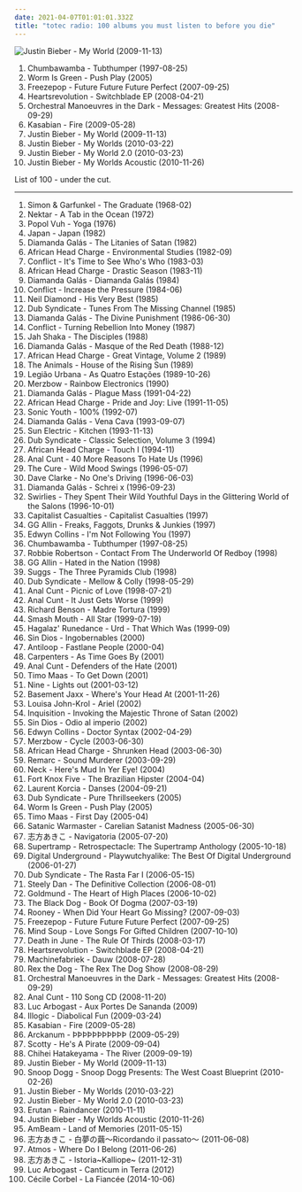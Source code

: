 ```yaml
---
date: 2021-04-07T01:01:01.332Z
title: "totec radio: 100 albums you must listen to before you die"
---
```

![Justin Bieber - My World (2009-11-13)](http://coverartarchive.org/release/ca702418-7848-3992-b860-18409362b356/3667047678-500.jpg "Justin Bieber - My World (2009-11-13)")
<ol class="albums">
<li data-cover="http://coverartarchive.org/release/e2da61ad-6406-349f-b096-e354858c0d00/23161775745-500.jpg" data-tags="pop, alternative, rock" role="button">Chumbawamba - Tubthumper (1997-08-25)</li>
<li data-cover="http://coverartarchive.org/release/05364e0b-71b9-4c03-af45-57063529ee3a/16156281796-500.jpg" data-tags="electronica, trip-hop, downtempo, electro, catchy, driving, trip hop, synth-pop, visions, check this out, totec radio, artists who are lastfm users, angura kei, 2 s34rch, elektro target, psyhaus, pixies palace, chez musinum, central point, acquire, asot, coma, climax, fractal, the music maker society, ion b chill station, network, soundscapers, wantlist, aeo, eremuse - sgististj, eremuse - sgjstistj, autumn tapes, gling-gling, fondation, free mp3 artist radio, freelosophy, fd, antropological, atmospheres, driving on a summer night, drivingfast, algebraic, dxsfx, bengt, eyelid tones, chaotisch holistisch, archange08, cruto, 1106fh, rainforest music on your internet radio, qwerty101-dt, climat, yahshua, metamorphosis: brainchildliving sacrificecircle of dust, bahia oawi, ephesians, does allah have a penis, bluebellinbloom library, 1111fh, 19 rem 120803, mysticplaces, from fh library 120617, fh 12 gj, enos, rcg-d, adult swim bump, ag set 2 will angels light, artists who are lastfm user" role="button">Worm Is Green - Push Play (2005)</li>
<li data-cover="https://via.placeholder.com/450" data-tags="pop, electro, dance-pop, synth pop, synthpop, chiptunes, totec radio, alternative-indie rock, new wave-post-punk revival, albums in my collection, liz enthusiasm" role="button">Freezepop - Future Future Future Perfect (2007-09-25)</li>
<li data-cover="http://coverartarchive.org/release/b7ee5c2f-5741-4bf8-adec-fcefab02347a/22139629427-500.jpg" data-tags="indie, indie electro, totec radio, wikus, ds co, thenewpunk" role="button">Heartsrevolution - Switchblade EP (2008-04-21)</li>
<li data-cover="http://coverartarchive.org/release/e535227a-a4aa-4062-9187-d5ab0d1384a2/6401618869-500.jpg" data-tags="new wave, britpop, totec radio" role="button">Orchestral Manoeuvres in the Dark - Messages: Greatest Hits (2008-09-29)</li>
<li data-cover="http://coverartarchive.org/release/d4f65e64-77c8-4072-9c82-dbe60a7a9dd7/11000366546-500.jpg" data-tags="british" role="button">Kasabian - Fire (2009-05-28)</li>
<li data-cover="http://coverartarchive.org/release/ca702418-7848-3992-b860-18409362b356/3667047678-500.jpg" data-tags="justin bieber, my world, totec radio" role="button">Justin Bieber - My World (2009-11-13)</li>
<li data-cover="http://coverartarchive.org/release/6bfba6d5-71fc-454b-b3a0-63632a1459fa/20855090957-500.jpg" data-tags="totec radio, justin bieber, goregrind, justin bieber my worlds" role="button">Justin Bieber - My Worlds (2010-03-22)</li>
<li data-cover="http://coverartarchive.org/release/ca4bd939-c85e-466d-94ca-71c0ca9e263c/6892646373-500.jpg" data-tags="justin bieber" role="button">Justin Bieber - My World 2.0 (2010-03-23)</li>
<li data-cover="http://coverartarchive.org/release/d9206472-5d0c-4617-a1d3-75466a346934/15444150049-500.jpg" data-tags="totec radio, justin bieber" role="button">Justin Bieber - My Worlds Acoustic (2010-11-26)</li>
</ol>
List of 100 - under the cut.
<!-- more -->

_________________

<ol class="albums">
<li data-cover="https://img.discogs.com/QuHQV7LM6dvPZAnjzVOc77o2UlU=/fit-in/600x585/filters:strip_icc():format(jpeg):mode_rgb():quality(90)/discogs-images/R-13116777-1548348613-7143.jpeg.jpg" data-tags="soundtrack" role="button">
Simon & Garfunkel - The Graduate (1968-02)
</li>
<li data-cover="https://img.discogs.com/sQHHN7DXseUc00GAZIg6WaUxNSo=/fit-in/600x592/filters:strip_icc():format(jpeg):mode_rgb():quality(90)/discogs-images/R-599254-1570094747-1832.jpeg.jpg" data-tags="progressive rock" role="button">
Nektar - A Tab in the Ocean (1972)
</li>
<li data-cover="https://img.discogs.com/hatiUBLJTEuL9AR5bik-CemmSqQ=/fit-in/600x594/filters:strip_icc():format(jpeg):mode_rgb():quality(90)/discogs-images/R-12549203-1537415519-8846.jpeg.jpg" data-tags="krautrock, yoga, totec radio" role="button">
Popol Vuh - Yoga (1976)
</li>
<li data-cover="https://via.placeholder.com/450" data-tags="new wave, post-punk, totec radio" role="button">
Japan - Japan (1982)
</li>
<li data-cover="http://coverartarchive.org/release/3a3f67ef-1468-4ecb-8616-1eb4baf4b2f7/21099374456-500.jpg" data-tags="japanese, emo, anime, j-pop, hipster, comedy, visual kei, achingly intelligent, folklore intellectuel, not darkwave, not experimental, not epic, poptron, hipsterish, not art pop, pooptron, pop, 80s, female vocalists, dark, gothic metal, humour, gothic rock, symphonic metal, power metal, post-revolutionary pop song, meme, seiyuu, lolicore, totec radio, miami bass, idol, racist, homosexual intifada, anison, virally yours, not gothic, hino, church of satan, idol pop" role="button">
Diamanda Galás - The Litanies of Satan (1982)
</li>
<li data-cover="http://coverartarchive.org/release/8ca7d50c-e4c6-39d7-bdeb-2fa08fbc067d/20381122061-500.jpg" data-tags="experimental, dub, totec radio" role="button">
African Head Charge - Environmental Studies (1982-09)
</li>
<li data-cover="https://img.discogs.com/5bRuKHmJWzvCIRhfiGCZLerReb8=/fit-in/400x397/filters:strip_icc():format(jpeg):mode_rgb():quality(90)/discogs-images/R-1129812-1453976281-6827.jpeg.jpg" data-tags="punk, aggressive, anarcho-punk, hardcore punk, totec radio, british punk, anarchist punk, steveadams fm, steveadamsfm, belligerent" role="button">
Conflict - It's Time to See Who's Who (1983-03)
</li>
<li data-cover="https://via.placeholder.com/450" data-tags="experimental, dub, totec radio" role="button">
African Head Charge - Drastic Season (1983-11)
</li>
<li data-cover="http://coverartarchive.org/release/7e7d10f8-42a7-4e3f-bb7d-b185fe6358a7/13517918882-500.jpg" data-tags="japanese, anime, j-pop, visual kei, folklore intellectuel, poptron, noise, emo, hipster, hino, pooptron, hipsterish, not art pop, pop, dark, jpop, crunk, comedy, gothic metal, humour, korean, k-pop, gothic rock, symphonic metal, j-rock, power metal, post-revolutionary pop song, shitty, jrock, meme, lolicore, shite, totec radio, miami bass, idol, achingly intelligent, homosexual intifada, anison, virally yours, crappy, not gothic, unimaginative, not darkwave, not experimental, idol pop" role="button">
Diamanda Galás - Diamanda Galás (1984)
</li>
<li data-cover="https://img.discogs.com/8SV6ZrvKd_zEGGcBQE_UJYeo-iA=/fit-in/452x390/filters:strip_icc():format(jpeg):mode_rgb():quality(90)/discogs-images/R-488204-1378515424-5264.jpeg.jpg" data-tags="punk, anarcho-punk, totec radio, bollix" role="button">
Conflict - Increase the Pressure (1984-06)
</li>
<li data-cover="http://coverartarchive.org/release/740f7bb1-26ef-4942-ae5c-5739be25c214/1855377170-500.jpg" data-tags="neil diamond" role="button">
Neil Diamond - His Very Best (1985)
</li>
<li data-cover="http://coverartarchive.org/release/64e6a9bd-1e26-4309-b871-f16ff169cf2a/26542189638-500.jpg" data-tags="reggae, totec radio" role="button">
Dub Syndicate - Tunes From The Missing Channel (1985)
</li>
<li data-cover="http://coverartarchive.org/release/09fa6f4a-c38d-4233-8231-5878ec5005d8/21137988505-500.jpg" data-tags="japanese, anime, j-pop, visual kei, folklore intellectuel, poptron, emo, hipster, art pop, pooptron, dark, gothic metal, artpop, hipsterish, not art pop, black metal, pop, jpop, comedy, humour, korean, k-pop, gothic rock, symphonic metal, j-rock, power metal, post-revolutionary pop song, shitty, jrock, meme, lolicore, shite, totec radio, miami bass, idol, achingly intelligent, homosexual intifada, anison, virally yours, crappy, not gothic, unimaginative, hino, not darkwave, not experimental, misunderstood geniuses, idol pop" role="button">
Diamanda Galás - The Divine Punishment (1986-06-30)
</li>
<li data-cover="https://img.discogs.com/Np-h0GNS76wetm4Quh_kpBxzd8w=/fit-in/575x575/filters:strip_icc():format(jpeg):mode_rgb():quality(90)/discogs-images/R-3259945-1331590477.jpeg.jpg" data-tags="punk rock, anarcho-punk, totec radio" role="button">
Conflict - Turning Rebellion Into Money (1987)
</li>
<li data-cover="https://img.discogs.com/PFHC8H_dcNEu-1y8JU7x8NCuLjI=/fit-in/300x300/filters:strip_icc():format(jpeg):mode_rgb():quality(90)/discogs-images/R-368494-1104511507.jpg.jpg" data-tags="reggae, roots reggae, totec radio, ladyjan" role="button">
Jah Shaka - The Disciples (1988)
</li>
<li data-cover="https://img.discogs.com/r5LZNqjnSwQAtCI3MU-VlAXVkbI=/fit-in/600x522/filters:strip_icc():format(jpeg):mode_rgb():quality(90)/discogs-images/R-316167-1520868880-4390.jpeg.jpg" data-tags="hipster, folklore intellectuel, japanese, emo, anime, j-pop, visual kei, not gothic, not experimental, poptron, pooptron, pop, dark, comedy, gothic metal, humour, gothic rock, symphonic metal, power metal, post-revolutionary pop song, meme, lolicore, totec radio, achingly intelligent, homosexual intifada, virally yours, hino, not darkwave, horny voice, hipsterish, amatue, not art pop, all boobs and no brains, miami bass, artpop, art pop, not epic, unsexy, porco dio, post-barneycore" role="button">
Diamanda Galás - Masque of the Red Death (1988-12)
</li>
<li data-cover="http://coverartarchive.org/release/706dfef8-af91-416a-9055-7d43e91ea0b0/6766882282-500.jpg" data-tags="dub, psychedelic, totec radio" role="button">
African Head Charge - Great Vintage, Volume 2 (1989)
</li>
<li data-cover="https://img.discogs.com/Lbpu68IOzpVePgAOYv5scI0iXLU=/fit-in/591x588/filters:strip_icc():format(jpeg):mode_rgb():quality(90)/discogs-images/R-3528268-1333988334.jpeg.jpg" data-tags="alternative, british invasion, totec radio, rpc band" role="button">
The Animals - House of the Rising Sun (1989)
</li>
<li data-cover="http://coverartarchive.org/release/96738581-b059-48ca-ab60-7d6a71c4ffcc/17671355589-500.jpg" data-tags="rock, brazilian rock" role="button">
Legião Urbana - As Quatro Estações (1989-10-26)
</li>
<li data-cover="http://coverartarchive.org/release/a9b02d09-55f7-49d7-b520-8e6b0e842b3e/19168243858-500.jpg" data-tags="experimental, harsh noise, japanoise, totec radio, over twenty minutes" role="button">
Merzbow - Rainbow Electronics (1990)
</li>
<li data-cover="https://img.discogs.com/jKQngH0u0B6oJ5BnYPJSXk5hbB8=/fit-in/600x600/filters:strip_icc():format(jpeg):mode_rgb():quality(90)/discogs-images/R-395913-1613946678-1455.jpeg.jpg" data-tags="pop, anime, hipster, japanese, female vocalists, j-pop, emo, comedy, meme, lolicore, folklore intellectuel, amatue, dark, symphonic metal, power metal, achingly intelligent, hino, not experimental, satanic pop, horny voice, very intelligent lyrics, gothic metal, humour, gothic rock, post-revolutionary pop song, visual kei, not music, homosexual intifada, virally yours, not darkwave, poptron, jpop, anison, not gothic, misunderstood geniuses, evil, art pop, satanic metal, spam, bland, totec radio, fail, worst song ever" role="button">
Diamanda Galás - Plague Mass (1991-04-22)
</li>
<li data-cover="http://coverartarchive.org/release/98bb8e49-446c-4511-bd91-a943d8fbd563/20380975078-500.jpg" data-tags="reggae, experimental, dub, totec radio" role="button">
African Head Charge - Pride and Joy: Live (1991-11-05)
</li>
<li data-cover="https://img.discogs.com/J5E0ROZNxEc_hC1Wb_zH5Y25geo=/fit-in/400x176/filters:strip_icc():format(jpeg):mode_rgb():quality(90)/discogs-images/R-6126959-1411737618-9401.jpeg.jpg" data-tags="rock, totec radio, paredes de coura 2007" role="button">
Sonic Youth - 100% (1992-07)
</li>
<li data-cover="http://coverartarchive.org/release/e38273c1-8239-48d3-97e0-531fc3bd5215/24702730018-500.jpg" data-tags="japanese, anime, j-pop, emo, visual kei, hipster, folklore intellectuel, poptron, pooptron, comedy, idol, artpop, art pop, achingly intelligent, anison, not darkwave, not experimental, idol pop, acg, hipsterish, not art pop, black metal, pop, dark, jpop, gothic metal, humour, korean, k-pop, gothic rock, symphonic metal, j-rock, power metal, post-revolutionary pop song, shitty, jrock, meme, lolicore, shite, totec radio, miami bass, racist, homosexual intifada, virally yours, crappy, not gothic, unimaginative, hino" role="button">
Diamanda Galás - Vena Cava (1993-09-07)
</li>
<li data-cover="https://img.discogs.com/6AxD88LUFvX7Oana0hr4UFmyHqk=/fit-in/600x597/filters:strip_icc():format(jpeg):mode_rgb():quality(90)/discogs-images/R-47127-1277141891.jpeg.jpg" data-tags="electronic, ambient, totec radio" role="button">
Sun Electric - Kitchen (1993-11-13)
</li>
<li data-cover="http://coverartarchive.org/release/f6bfb372-96db-4828-8d8c-0dee28047ec3/24515187458-500.jpg" data-tags="reggae, totec radio" role="button">
Dub Syndicate - Classic Selection, Volume 3 (1994)
</li>
<li data-cover="https://via.placeholder.com/450" data-tags="reggae, totec radio" role="button">
African Head Charge - Touch I (1994-11)
</li>
<li data-cover="https://img.discogs.com/w8dmMAAYC2Mm4HKfVzabKVY7gho=/fit-in/600x284/filters:strip_icc():format(jpeg):mode_rgb():quality(90)/discogs-images/R-12924652-1585033242-7914.jpeg.jpg" data-tags="grindcore" role="button">
Anal Cunt - 40 More Reasons To Hate Us (1996)
</li>
<li data-cover="http://coverartarchive.org/release/15ddcc8d-968e-49a1-bd14-b05a718d2b24/3172527828-500.jpg" data-tags="rock, alternative, 90s, post-punk" role="button">
The Cure - Wild Mood Swings (1996-05-07)
</li>
<li data-cover="https://via.placeholder.com/450" data-tags="techno, totec radio, 12-inch" role="button">
Dave Clarke - No One's Driving (1996-06-03)
</li>
<li data-cover="https://img.discogs.com/_v3fsqpTq3gB-etxTZ57r6uCUo4=/fit-in/300x300/filters:strip_icc():format(jpeg):mode_rgb():quality(90)/discogs-images/R-7216277-1436372974-6641.jpeg.jpg" data-tags="hipster, japanese, emo, anime, j-pop, visual kei, meme, folklore intellectuel, pop, poptron, amatue, comedy, gothic metal, humour, gothic rock, symphonic metal, power metal, spam, not gothic, not darkwave, not experimental, dark, post-revolutionary pop song, spammers, lolicore, totec radio, achingly intelligent, spammer, spamcore, homosexual intifada, virally yours, horny voice, not art pop, shite, not music, hino, bore, emocore, bland, art pop, uninteresting, very intelligent lyrics, i should kill myself for listening to this, mag es von hinten, pseudogoth, not art, i hate myself for listening to this" role="button">
Diamanda Galás - Schrei x (1996-09-23)
</li>
<li data-cover="https://img.discogs.com/CrVGPOWgVZP1AG_bJuFEqYqETBA=/fit-in/600x595/filters:strip_icc():format(jpeg):mode_rgb():quality(90)/discogs-images/R-743332-1259365192.jpeg.jpg" data-tags="indie rock, noise rock, shoegaze, noise pop" role="button">
Swirlies - They Spent Their Wild Youthful Days in the Glittering World of the Salons (1996-10-01)
</li>
<li data-cover="https://img.discogs.com/lxAVfgkRaZjAG63jPrd9IGXpn9E=/fit-in/600x422/filters:strip_icc():format(jpeg):mode_rgb():quality(90)/discogs-images/R-7983969-1452924725-1484.jpeg.jpg" data-tags="powerviolence" role="button">
Capitalist Casualties - Capitalist Casualties (1997)
</li>
<li data-cover="http://coverartarchive.org/release/bb9b6777-1b7c-4b50-93d3-a278ef0b9cd0/21908060459-500.jpg" data-tags="japanese, anime, j-pop, visual kei, folklore intellectuel, poptron, pop, emo, dark, comedy, gothic metal, humour, gothic rock, symphonic metal, power metal, post-revolutionary pop song, meme, lolicore, totec radio, hipster, achingly intelligent, homosexual intifada, virally yours, not gothic, not darkwave, not experimental, horny voice, amatue, misogyny, not epic, porco dio, hipsterish, post-barneycore, all boobs and no brains, artpop, art pop, hino, jpop, korean, k-pop" role="button">
GG Allin - Freaks, Faggots, Drunks & Junkies (1997)
</li>
<li data-cover="http://coverartarchive.org/release/b659587c-dec6-45c2-a7e8-4f4416b74325/26709707847-500.jpg" data-tags="britpop, totec radio, setanta records, czalbums, allmusicc" role="button">
Edwyn Collins - I'm Not Following You (1997)
</li>
<li data-cover="http://coverartarchive.org/release/e2da61ad-6406-349f-b096-e354858c0d00/23161775745-500.jpg" data-tags="pop, alternative, rock" role="button">
Chumbawamba - Tubthumper (1997-08-25)
</li>
<li data-cover="http://coverartarchive.org/release/53b95fb4-1547-3814-9d84-bcdc96fef7fc/15459862547-500.jpg" data-tags="90s, guitarist, totec radio, male singer songwriter, robbie robertson, native rock, canadian musician, native american artist, tribe-hop" role="button">
Robbie Robertson - Contact From The Underworld Of Redboy (1998)
</li>
<li data-cover="https://img.discogs.com/0kdH9367EpbagTWVtU2MCxmFeVI=/fit-in/600x600/filters:strip_icc():format(jpeg):mode_rgb():quality(90)/discogs-images/R-832630-1424075819-3321.jpeg.jpg" data-tags="japanese, emo, anime, j-pop, visual kei, art pop, folklore intellectuel, poptron, comedy, humour, lolicore, hipster, hipsterish, not art pop, pooptron, pop, dark, gothic metal, gothic rock, symphonic metal, power metal, post-revolutionary pop song, meme, totec radio, artpop, achingly intelligent, homosexual intifada, virally yours, not gothic, not darkwave, not experimental, not epic, horny voice, amatue, post-barneycore, all boobs and no brains, miami bass, hino" role="button">
GG Allin - Hated in the Nation (1998)
</li>
<li data-cover="http://coverartarchive.org/release/47ae3160-8d12-452a-88f6-750b8217e664/5070730667-500.jpg" data-tags="punk, totec radio" role="button">
Suggs - The Three Pyramids Club (1998)
</li>
<li data-cover="http://coverartarchive.org/release/63823920-c294-413c-ae6d-838f65b28d36/29012748243-500.jpg" data-tags="reggae, on-u, on-u sound, totec radio, on-u-sound" role="button">
Dub Syndicate - Mellow & Colly (1998-05-29)
</li>
<li data-cover="https://img.discogs.com/w5GatlLEp5HkpWboyaC7oCJS8b4=/fit-in/600x284/filters:strip_icc():format(jpeg):mode_rgb():quality(90)/discogs-images/R-12924638-1585032115-3161.jpeg.jpg" data-tags="totec radio, acoustic" role="button">
Anal Cunt - Picnic of Love (1998-07-21)
</li>
<li data-cover="https://img.discogs.com/pexnYbSCbBtJVw9I0iDreH9Ir68=/fit-in/600x284/filters:strip_icc():format(jpeg):mode_rgb():quality(90)/discogs-images/R-12924679-1585033091-6272.jpeg.jpg" data-tags="grindcore" role="button">
Anal Cunt - It Just Gets Worse (1999)
</li>
<li data-cover="https://img.discogs.com/9uPIpQY6IpTbN7bj3Z4WB3krkGw=/fit-in/600x598/filters:strip_icc():format(jpeg):mode_rgb():quality(90)/discogs-images/R-6186776-1413219106-6386.jpeg.jpg" data-tags="japanese, comedy, anime, j-pop, folklore intellectuel, dark, humour, gothic rock, meme, hipster, achingly intelligent, poptron, gothic metal, post-revolutionary pop song, lolicore, homosexual intifada, virally yours, hino, horny voice, amatue, satanic pop, very intelligent lyrics, power metal, satanic metal, symphonic metal, evil, art pop, not experimental, misunderstood geniuses, pop, epic, youtube, italian, italian pop, not darkwave, satanic rock, gothic, pink floyd, the beatles, must listen, horny, badass, art, led zeppelin, indie metal, dark pop, gothic pop, utter brilliance, 4chan, italian metal, criminally underrated, comedy metal, aoty, must check, italian darkwave, sexy vocalists" role="button">
Richard Benson - Madre Tortura (1999)
</li>
<li data-cover="https://via.placeholder.com/450" data-tags="rock, music, totec radio" role="button">
Smash Mouth - All Star (1999-07-19)
</li>
<li data-cover="https://img.discogs.com/sjK8x11r8sj5-LgZ2wk3JJ9fdvQ=/fit-in/599x600/filters:strip_icc():format(jpeg):mode_rgb():quality(90)/discogs-images/R-347597-1162125214.jpeg.jpg" data-tags="instrumental, alternative, like, politics, media, jack, fred, identity, richard, andy, david, ralph, trump, scott, totec radio, bipolar, klaus, anal, stevie, is, king, vic, jihad, walter, fecal, zach, and, without, maurice, doug, tylenol, infantile, quentin, spencer, timmy, eats, donald, percy, xander, norbert, olaf, bernard, knee, grabber, gabby, horace, fahtah, islam jihad, richard spencer, knee-jerk, baby killers, heckfire and tarnation, unknown tongue, the ministry of hate, abortion and homosexuality and pornography, you are a bad person, alt-right, muthufuka, moyer, david scott, scott moyer, farbel, farbelism, jerk-knee, identity politics, cock on the loose, without function, laddy, ualtar, yaegar" role="button">
Hagalaz' Runedance - Urd - That Which Was (1999-09)
</li>
<li data-cover="http://coverartarchive.org/release/40ecb425-099a-3ff6-ba5f-0a9edd0c10d0/5908654515-500.jpg" data-tags="totec radio, anacho" role="button">
Sin Dios - Ingobernables (2000)
</li>
<li data-cover="https://img.discogs.com/WYkj2tspEVEgdplchcpOA-X-RMY=/fit-in/600x600/filters:strip_icc():format(jpeg):mode_rgb():quality(90)/discogs-images/R-5823315-1461148755-1087.jpeg.jpg" data-tags="electronica, progressive, progressive trance, totec radio, last.fm, share, antiloop, fastlane people, electronicmusic, 2wave-lab, inomarka, inomarka966" role="button">
Antiloop - Fastlane People (2000-04)
</li>
<li data-cover="http://coverartarchive.org/release/90bd8b29-5423-4888-a7dc-35af565e133c/27365541658-500.jpg" data-tags="pop, female vocalists, totec radio" role="button">
Carpenters - As Time Goes By (2001)
</li>
<li data-cover="http://coverartarchive.org/release/09df4f7e-2ffa-4435-9603-d7e65b5d3a05/1558258671-500.jpg" data-tags="totec radio, grindcore" role="button">
Anal Cunt - Defenders of the Hate (2001)
</li>
<li data-cover="https://img.discogs.com/Wr5lIRD5XTFtch2TJ35Gm_XFwnQ=/fit-in/300x296/filters:strip_icc():format(jpeg):mode_rgb():quality(90)/discogs-images/R-47333-002.jpg.jpg" data-tags="electronic, electronica, dance, house, totec radio, funkysex, gvadeloopp fm" role="button">
Timo Maas - To Get Down (2001)
</li>
<li data-cover="https://img.discogs.com/EASrwd78cQjdb2xHpxXwkb-mKVw=/fit-in/598x595/filters:strip_icc():format(jpeg):mode_rgb():quality(90)/discogs-images/R-923614-1283612507.jpeg.jpg" data-tags="totec radio, death'n'roll" role="button">
Nine - Lights out (2001-03-12)
</li>
<li data-cover="https://img.discogs.com/0f36ac86c54fe502a205affaefeae52f092904f2/images/spacer.gif" data-tags="indie, british, alternative, totec radio, kot" role="button">
Basement Jaxx - Where's Your Head At (2001-11-26)
</li>
<li data-cover="http://coverartarchive.org/release/c6104dbb-0c2c-429e-8154-27f05239fb74/2536164994-500.jpg" data-tags="ethereal, folk, art pop, pop, female vocalists, gothic, gothic metal, fantasy, dark pop, gothic pop" role="button">
Louisa John-Krol - Ariel (2002)
</li>
<li data-cover="http://coverartarchive.org/release/cb0d9ef2-2c19-4e8f-9b1f-9d6c44d0b480/1793860951-500.jpg" data-tags="black metal" role="button">
Inquisition - Invoking the Majestic Throne of Satan (2002)
</li>
<li data-cover="https://img.discogs.com/_Uxw3cIcd58PP5QPyWSZvOXM5dY=/fit-in/600x597/filters:strip_icc():format(jpeg):mode_rgb():quality(90)/discogs-images/R-2224946-1335689037.jpeg.jpg" data-tags="punk, totec radio, sparkbums" role="button">
Sin Dios - Odio al imperio (2002)
</li>
<li data-cover="https://via.placeholder.com/450" data-tags="indie rock, totec radio, czalbums, allmusicc" role="button">
Edwyn Collins - Doctor Syntax (2002-04-29)
</li>
<li data-cover="https://via.placeholder.com/450" data-tags="noise, totec radio" role="button">
Merzbow - Cycle (2003-06-30)
</li>
<li data-cover="https://via.placeholder.com/450" data-tags="experimental, dub, totec radio, sweet strange music, shrunken head, dmtr likes this album" role="button">
African Head Charge - Shrunken Head (2003-06-30)
</li>
<li data-cover="http://coverartarchive.org/release/a7de006a-703f-44fa-b9f3-5074c39ce039/10870013036-500.jpg" data-tags="drum and bass, jungle, jump up, dnb, totec radio, ragga jungle, electronic breakbeat, murder and suicide" role="button">
Remarc - Sound Murderer (2003-09-29)
</li>
<li data-cover="http://coverartarchive.org/release/131032e8-de9e-4df6-80ff-c799178299b5/20424734760-500.jpg" data-tags="rock, irish, celtic, celtic rock, totec radio" role="button">
Neck - Here's Mud In Yer Eye! (2004)
</li>
<li data-cover="http://coverartarchive.org/release/d18f483d-c501-473c-9c55-8db59e268e4e/23329742994-500.jpg" data-tags="so good, the brazilian hipster" role="button">
Fort Knox Five - The Brazilian Hipster (2004-04)
</li>
<li data-cover="https://via.placeholder.com/450" data-tags="male vocalists, totec radio, hairy chest, hunks" role="button">
Laurent Korcia - Danses (2004-09-21)
</li>
<li data-cover="http://coverartarchive.org/release/ee94518e-710c-40c2-ace0-78a25bdb968e/20767267379-500.jpg" data-tags="reggae, totec radio" role="button">
Dub Syndicate - Pure Thrillseekers (2005)
</li>
<li data-cover="http://coverartarchive.org/release/05364e0b-71b9-4c03-af45-57063529ee3a/16156281796-500.jpg" data-tags="electronica, trip-hop, downtempo, electro, catchy, driving, trip hop, synth-pop, visions, check this out, totec radio, artists who are lastfm users, angura kei, 2 s34rch, elektro target, psyhaus, pixies palace, chez musinum, central point, acquire, asot, coma, climax, fractal, the music maker society, ion b chill station, network, soundscapers, wantlist, aeo, eremuse - sgististj, eremuse - sgjstistj, autumn tapes, gling-gling, fondation, free mp3 artist radio, freelosophy, fd, antropological, atmospheres, driving on a summer night, drivingfast, algebraic, dxsfx, bengt, eyelid tones, chaotisch holistisch, archange08, cruto, 1106fh, rainforest music on your internet radio, qwerty101-dt, climat, yahshua, metamorphosis: brainchildliving sacrificecircle of dust, bahia oawi, ephesians, does allah have a penis, bluebellinbloom library, 1111fh, 19 rem 120803, mysticplaces, from fh library 120617, fh 12 gj, enos, rcg-d, adult swim bump, ag set 2 will angels light, artists who are lastfm user" role="button">
Worm Is Green - Push Play (2005)
</li>
<li data-cover="https://img.discogs.com/1phX6dFQrDl6PNu4ADLuIjQ1tAc=/fit-in/300x300/filters:strip_icc():format(jpeg):mode_rgb():quality(90)/discogs-images/R-993170-1321796937.jpeg.jpg" data-tags="electronic, electronica, dance, house, totec radio, funkysex, gvadeloopp fm" role="button">
Timo Maas - First Day (2005-04)
</li>
<li data-cover="http://coverartarchive.org/release/f5ff01a8-3590-42e1-8581-8a144c410b4f/10138520058-500.jpg" data-tags="black metal" role="button">
Satanic Warmaster - Carelian Satanist Madness (2005-06-30)
</li>
<li data-cover="http://coverartarchive.org/release/44157bc0-61dc-4abe-b5da-69f4ce8a0da2/10619449129-500.jpg" data-tags="ethereal, folk, dream folk, world fusion, experimental, epic, world, medieval, darkwave, gothic, avant-garde, classical, neoclassical darkwave, art pop, dream pop, neofolk" role="button">
志方あきこ - Navigatoria (2005-07-20)
</li>
<li data-cover="http://coverartarchive.org/release/0a69351c-54cc-49c2-ad6b-9f5961a09098/28637471714-500.jpg" data-tags="rock, 70s, progressive rock, totec radio" role="button">
Supertramp - Retrospectacle: The Supertramp Anthology (2005-10-18)
</li>
<li data-cover="https://img.discogs.com/MqcwGwndyMuPGcNa1fnwmuNTJjI=/fit-in/530x447/filters:strip_icc():format(jpeg):mode_rgb():quality(90)/discogs-images/R-169472-1141848342.jpeg.jpg" data-tags="hip hop, p-funk, hell" role="button">
Digital Underground - Playwutchyalike: The Best Of Digital Underground (2006-01-27)
</li>
<li data-cover="https://via.placeholder.com/450" data-tags="reggae, dub, totec radio" role="button">
Dub Syndicate - The Rasta Far I (2006-05-15)
</li>
<li data-cover="http://coverartarchive.org/release/0554e45f-09d8-4d47-97c9-8214ac8e437e/14781463643-500.jpg" data-tags="steely dan, voulez voulez voulez vous, steely dan-the definitive collection" role="button">
Steely Dan - The Definitive Collection (2006-08-01)
</li>
<li data-cover="http://coverartarchive.org/release/918093d4-dac0-4628-bc3a-8df809888f1d/16162021360-500.jpg" data-tags="modern classical, contemporary classical, minimalism, neo-classical, neoclassical, post-classical" role="button">
Goldmund - The Heart of High Places (2006-10-02)
</li>
<li data-cover="http://coverartarchive.org/release/f9bdf418-8fa8-4269-ae37-a0f447f91805/28352648825-500.jpg" data-tags="electronica, dance, techno, idm, totec radio, a mental attack" role="button">
The Black Dog - Book Of Dogma (2007-03-19)
</li>
<li data-cover="https://img.discogs.com/0f36ac86c54fe502a205affaefeae52f092904f2/images/spacer.gif" data-tags="indie, rock, experimental, totec radio, geffen records, nice bule" role="button">
Rooney - When Did Your Heart Go Missing? (2007-09-03)
</li>
<li data-cover="https://via.placeholder.com/450" data-tags="pop, electro, dance-pop, synth pop, synthpop, chiptunes, totec radio, alternative-indie rock, new wave-post-punk revival, albums in my collection, liz enthusiasm" role="button">
Freezepop - Future Future Future Perfect (2007-09-25)
</li>
<li data-cover="http://coverartarchive.org/release/e2eebe56-7cdf-45c6-85c0-82e6ccb63573/11937339940-500.jpg" data-tags="usa, american, ohio, check later, american artist, us, midwest, america, united states, from: usa, check this out, totec radio, angura kei, 2 s34rch, elektro target, xspf2tag, psyhaus, pixies palace, chez musinum, central point, acquire, sleep music, asot, fractal, us indie, the music maker society, ion b chill station, network, knight, soundscapers, usa indie, usa usa usa, aeo, eremuse - sgististj, eremuse - sgjstistj, independent artists, american brilliance, american indie, usa artists, us independent, us-american, american style, free mp3 artist radio, freelosophy, american dream, american oi, i downloaded, american life, fd, usa music, us american, vokal, driving on a summer night, country: usa, usa underground, algebraic, tantotempo-10 out of 10, dxsfx, spanner, indie usa, eyelid tones, archange08, flowmotion, rainforest music on your internet radio, yahshua, metamorphosis: brainchildliving sacrificecircle of dust, bahia oawi, ephesians, does allah have a penis, bluebellinbloom library, 1111fh, 19 rem 120803, mysticplaces, amercian artists, from usa, knight angel, from: america, fh 12 gj, enos, artists who are lastfm user" role="button">
Mind Soup - Love Songs For Gifted Children (2007-10-10)
</li>
<li data-cover="http://coverartarchive.org/release/db0f92c2-1859-44cd-9214-273681f3c35f/16084347285-500.jpg" data-tags="neofolk" role="button">
Death in June - The Rule Of Thirds (2008-03-17)
</li>
<li data-cover="http://coverartarchive.org/release/b7ee5c2f-5741-4bf8-adec-fcefab02347a/22139629427-500.jpg" data-tags="indie, indie electro, totec radio, wikus, ds co, thenewpunk" role="button">
Heartsrevolution - Switchblade EP (2008-04-21)
</li>
<li data-cover="http://coverartarchive.org/release/04dbe7bc-f54e-48d4-96c0-8f8281a70581/22192116137-500.jpg" data-tags="ambient, 00s, totec radio, dekorder" role="button">
Machinefabriek - Dauw (2008-07-28)
</li>
<li data-cover="https://img.discogs.com/fLYALiWdomL4p5sz-96HHjqQus0=/fit-in/600x600/filters:strip_icc():format(jpeg):mode_rgb():quality(90)/discogs-images/R-1443085-1220102691.jpeg.jpg" data-tags="electronic" role="button">
Rex the Dog - The Rex The Dog Show (2008-08-29)
</li>
<li data-cover="http://coverartarchive.org/release/e535227a-a4aa-4062-9187-d5ab0d1384a2/6401618869-500.jpg" data-tags="new wave, britpop, totec radio" role="button">
Orchestral Manoeuvres in the Dark - Messages: Greatest Hits (2008-09-29)
</li>
<li data-cover="http://coverartarchive.org/release/a596c3e3-a097-4274-a9ea-932a2bd91684/1877357551-500.jpg" data-tags="totec radio" role="button">
Anal Cunt - 110 Song CD (2008-11-20)
</li>
<li data-cover="http://coverartarchive.org/release/d33ef500-a46e-4d21-9ac4-b8e955fef612/1121517649-500.jpg" data-tags="folk, ambient, new wave, medieval, gothic, ethereal, darkwave, neofolk, fantasy, heavenly voices, mittelalter, medieval folk, totec radio, classical crossover, gothic folk, neomedieval, atmospheric folk, neoclassical darkwave, gammarec, mittelalternative, this is what dreams are made of, el rey cadaver, angels sing, wahou tout simplement grandiose" role="button">
Luc Arbogast - Aux Portes De Sananda (2009)
</li>
<li data-cover="http://coverartarchive.org/release/9af468ad-4428-45fb-b1f4-13ce40b23478/4302090485-500.jpg" data-tags="hip-hop, hip hop, rap, underground hip-hop, totec radio" role="button">
Illogic - Diabolical Fun (2009-03-24)
</li>
<li data-cover="http://coverartarchive.org/release/d4f65e64-77c8-4072-9c82-dbe60a7a9dd7/11000366546-500.jpg" data-tags="british" role="button">
Kasabian - Fire (2009-05-28)
</li>
<li data-cover="https://img.discogs.com/VeoTe8BzYSARtwPXMhTtK-e3mA4=/fit-in/600x594/filters:strip_icc():format(jpeg):mode_rgb():quality(90)/discogs-images/R-1805875-1616874006-1026.jpeg.jpg" data-tags="black metal" role="button">
Arckanum - ÞÞÞÞÞÞÞÞÞÞÞ (2009-05-29)
</li>
<li data-cover="https://img.discogs.com/-ehpicIpOaEqvEmXuFM44PRmYg8=/fit-in/500x498/filters:strip_icc():format(jpeg):mode_rgb():quality(90)/discogs-images/R-1005880-1293459919.jpeg.jpg" data-tags="reggae, dub, roots reggae, totec radio" role="button">
Scotty - He's A Pirate (2009-09-04)
</li>
<li data-cover="https://img.discogs.com/oN7kXL2a1OXUR07XnF4ctRKWdPY=/fit-in/350x350/filters:strip_icc():format(jpeg):mode_rgb():quality(90)/discogs-images/R-3273575-1323404670.jpeg.jpg" data-tags="japanese, experimental, totec radio, hibernate" role="button">
Chihei Hatakeyama - The River (2009-09-19)
</li>
<li data-cover="http://coverartarchive.org/release/ca702418-7848-3992-b860-18409362b356/3667047678-500.jpg" data-tags="justin bieber, my world, totec radio" role="button">
Justin Bieber - My World (2009-11-13)
</li>
<li data-cover="http://coverartarchive.org/release/2e277091-6563-4af1-8f6a-89055844ca01/9245332501-500.jpg" data-tags="hip-hop, hip hop, rap, totec radio" role="button">
Snoop Dogg - Snoop Dogg Presents: The West Coast Blueprint (2010-02-26)
</li>
<li data-cover="http://coverartarchive.org/release/6bfba6d5-71fc-454b-b3a0-63632a1459fa/20855090957-500.jpg" data-tags="totec radio, justin bieber, goregrind, justin bieber my worlds" role="button">
Justin Bieber - My Worlds (2010-03-22)
</li>
<li data-cover="http://coverartarchive.org/release/ca4bd939-c85e-466d-94ca-71c0ca9e263c/6892646373-500.jpg" data-tags="justin bieber" role="button">
Justin Bieber - My World 2.0 (2010-03-23)
</li>
<li data-cover="http://coverartarchive.org/release/50baa1ac-4aaa-46a2-b099-66ca92a1db31/6980894439-500.jpg" data-tags="fantasy, medieval, pop, hipster, art pop, hino, gothic metal, symphonic metal, power metal, meme, satanic pop, poptron, gothic rock, not gothic, not experimental, amatue, japanese, emo, epic, poetry, comedy, anime, j-pop, post-revolutionary pop song, visual kei, lolicore, totec radio, achingly intelligent, homosexual intifada, virally yours, horny voice, very intelligent lyrics, folklore intellectuel, not darkwave, misunderstood geniuses, gothic, dark, ethereal, humour, horny, gothic pop, 4chan, youtube, evil, art, dark pop, utter brilliance, criminally underrated, satanic metal, sexy vocalists, not metal, not goth, pink floyd, celtic, bard, dream folk, pseudogoth" role="button">
Erutan - Raindancer (2010-11-11)
</li>
<li data-cover="http://coverartarchive.org/release/d9206472-5d0c-4617-a1d3-75466a346934/15444150049-500.jpg" data-tags="totec radio, justin bieber" role="button">
Justin Bieber - My Worlds Acoustic (2010-11-26)
</li>
<li data-cover="http://coverartarchive.org/release/28c50263-830f-4ff7-aacc-bd4930f3809b/23522853731-500.jpg" data-tags="chillout, electronic, chill, ambient, downtempo, psychedelic, check this out, totec radio, elektro target, psyhaus, pixies palace, chez musinum, central point, sleep music, fractal, the music maker society, ion b chill station, network, soundscapers, aeo, eremuse - sgististj, eremuse - sgjstistj, independent artists, free mp3 artist radio, freelosophy, fd, algebraic, eyelid tones, rainforest music on your internet radio, yahshua, metamorphosis: brainchildliving sacrificecircle of dust, ephesians, does allah have a penis, mysticplaces, enos, artists who are lastfm user" role="button">
AmBeam - Land of Memories (2011-05-15)
</li>
<li data-cover="http://coverartarchive.org/release/a649eeec-0b1a-41d3-b7c9-68a3b372f0ca/15526029557-500.jpg" data-tags="folk, art pop, experimental, ethereal, avant-garde, freak folk, hipster, dream folk, darkwave, hino, singer-songwriter, gothic, neofolk, fantasy, not experimental, satanic pop, epic, world, j-pop, meme, classical crossover, neoclassical darkwave, amatue, pop, emo, gothic metal, gothic rock, visual kei, achingly intelligent, very intelligent lyrics" role="button">
志方あきこ - 白夢の繭～Ricordando il passato～ (2011-06-08)
</li>
<li data-cover="http://coverartarchive.org/release/ae56e8be-e742-452c-baa1-7b29ae8864c5/3067049339-500.jpg" data-tags="psychedelic, totec radio, last.fm, atmos, 2wave-lab, inomarka966" role="button">
Atmos - Where Do I Belong (2011-06-26)
</li>
<li data-cover="http://coverartarchive.org/release/140d9a7c-da8c-4fe2-a295-52315bfde718/17763024684-500.jpg" data-tags="folk, experimental, darkwave, avant-garde, ethereal, heavenly voices, neoclassical darkwave, female vocalists, singer-songwriter, world, medieval, world fusion, neoclassical, classical crossover, neomedieval" role="button">
志方あきこ - Istoria~Kalliope~ (2011-12-31)
</li>
<li data-cover="http://coverartarchive.org/release/e7e665d9-371a-4ce0-a7bd-7b0d6f7f8508/4924073688-500.jpg" data-tags="folk, ambient, new wave, medieval, gothic, ethereal, darkwave, neofolk, fantasy, heavenly voices, mittelalter, medieval folk, totec radio, classical crossover, gothic folk, neomedieval, atmospheric folk, neoclassical darkwave, gammarec, mittelalternative, this is what dreams are made of, el rey cadaver, angels sing" role="button">
Luc Arbogast - Canticum in Terra (2012)
</li>
<li data-cover="https://img.discogs.com/qQKglEqcxKTWdssP46mGATYbLxg=/fit-in/600x600/filters:strip_icc():format(jpeg):mode_rgb():quality(90)/discogs-images/R-6184200-1413148350-2573.jpeg.jpg" data-tags="hipster, pop, not experimental, satanic pop, japanese, emo, anime, j-pop, achingly intelligent, hino, comedy, gothic metal, symphonic metal, visual kei, very intelligent lyrics, amatue, gothic rock, meme, lolicore, art pop, homosexual intifada, virally yours, not gothic, poptron, gothic, post-revolutionary pop song, fantasy, totec radio, misunderstood geniuses, horny voice, female vocalists, dance, epic, emocore, anison, worst song ever, metal, classical, jpop, satanic, fuck, trash metal, seiyuu" role="button">
Cécile Corbel - La Fiancée (2014-10-06)
</li>
</ol>